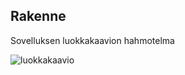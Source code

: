 ## Rakenne
Sovelluksen luokkakaavion hahmotelma

![luokkakaavio](https://user-images.githubusercontent.com/81574636/232867470-c12c9954-f324-47f4-9c1e-83200d77fc61.png)
